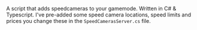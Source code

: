 A script that adds speedcameras to your gamemode. Written in C# & Typescript. I've pre-added some speed camera locations, speed limits and prices you change these in the ``SpeedCamerasServer.cs`` file.